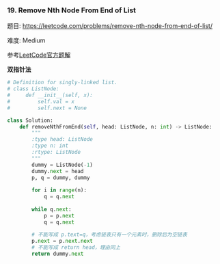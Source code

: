 ### 19. Remove Nth Node From End of List

题目:
<https://leetcode.com/problems/remove-nth-node-from-end-of-list/>


难度:   Medium

参考[LeetCode官方题解](https://leetcode-cn.com/problems/remove-nth-node-from-end-of-list/solution/shan-chu-lian-biao-de-dao-shu-di-nge-jie-dian-by-l/)

**双指针法**
```python
# Definition for singly-linked list.
# class ListNode:
#     def __init__(self, x):
#         self.val = x
#         self.next = None

class Solution:
    def removeNthFromEnd(self, head: ListNode, n: int) -> ListNode:
        """
        :type head: ListNode
        :type n: int
        :rtype: ListNode
        """
        dummy = ListNode(-1)
        dummy.next = head
        p, q = dummy, dummy
        
        for i in range(n):
            q = q.next
            
        while q.next:
            p = p.next
            q = q.next
            
        # 不能写成 p.text=q，考虑链表只有一个元素时，删除后为空链表
        p.next = p.next.next
        # 不能写成 return head，理由同上
        return dummy.next
```
